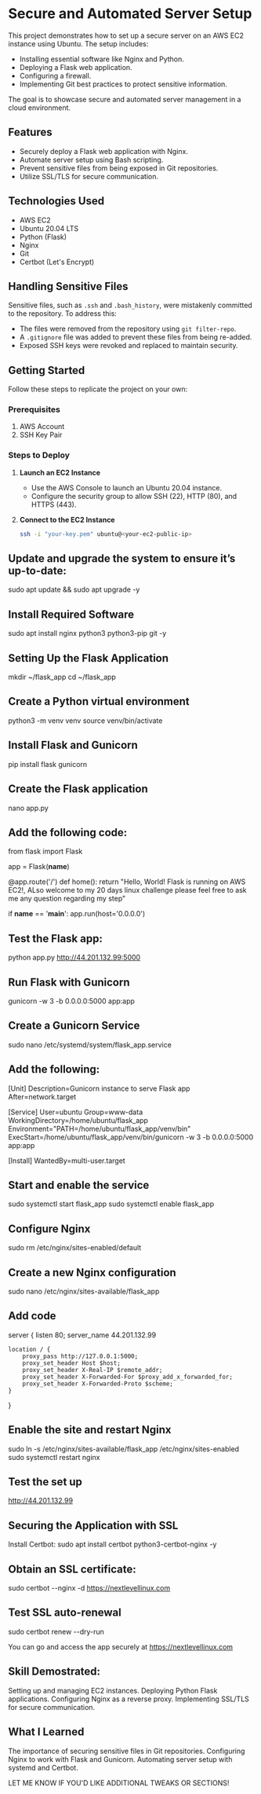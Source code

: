 # Secure and Automated Server Setup
This project demonstrates how to set up a secure server on an AWS EC2 instance using Ubuntu. The setup includes:
- Installing essential software like Nginx and Python.
- Deploying a Flask web application.
- Configuring a firewall.
- Implementing Git best practices to protect sensitive information.

The goal is to showcase secure and automated server management in a cloud environment.
## Features
- Securely deploy a Flask web application with Nginx.
- Automate server setup using Bash scripting.
- Prevent sensitive files from being exposed in Git repositories.
- Utilize SSL/TLS for secure communication.
## Technologies Used
- AWS EC2
- Ubuntu 20.04 LTS
- Python (Flask)
- Nginx
- Git
- Certbot (Let's Encrypt)
## Handling Sensitive Files
Sensitive files, such as `.ssh` and `.bash_history`, were mistakenly committed to the repository. To address this:
- The files were removed from the repository using `git filter-repo`.
- A `.gitignore` file was added to prevent these files from being re-added.
- Exposed SSH keys were revoked and replaced to maintain security.
## Getting Started
Follow these steps to replicate the project on your own:

### Prerequisites
1. AWS Account
2. SSH Key Pair


### Steps to Deploy
1. **Launch an EC2 Instance**
   - Use the AWS Console to launch an Ubuntu 20.04 instance.
   - Configure the security group to allow SSH (22), HTTP (80), and HTTPS (443).

2. **Connect to the EC2 Instance**
   ```bash
   ssh -i "your-key.pem" ubuntu@<your-ec2-public-ip>
   
 ## Update and upgrade the system to ensure it’s up-to-date:  
sudo apt update && sudo apt upgrade -y
 ## Install Required Software
sudo apt install nginx python3 python3-pip git -y

## Setting Up the Flask Application
mkdir ~/flask_app
cd ~/flask_app

## Create a Python virtual environment
python3 -m venv venv
source venv/bin/activate
## Install Flask and Gunicorn
pip install flask gunicorn
## Create the Flask application
nano app.py
## Add the following code:
from flask import Flask

app = Flask(__name__)

@app.route('/')
def home():
    return "Hello, World! Flask is running on AWS EC2!, ALso welcome to my 20 days linux challenge please feel free to ask me any question regarding my step"

if __name__ == '__main__':
    app.run(host='0.0.0.0')

## Test the Flask app:
python app.py
http://44.201.132.99:5000

## Run Flask with Gunicorn
gunicorn -w 3 -b 0.0.0.0:5000 app:app

## Create a Gunicorn Service
sudo nano /etc/systemd/system/flask_app.service

## Add the following:

[Unit]
Description=Gunicorn instance to serve Flask app
After=network.target

[Service]
User=ubuntu
Group=www-data
WorkingDirectory=/home/ubuntu/flask_app
Environment="PATH=/home/ubuntu/flask_app/venv/bin"
ExecStart=/home/ubuntu/flask_app/venv/bin/gunicorn -w 3 -b 0.0.0.0:5000 app:app

[Install]
WantedBy=multi-user.target

## Start and enable the service

sudo systemctl start flask_app
sudo systemctl enable flask_app

## Configure Nginx
sudo rm /etc/nginx/sites-enabled/default
## Create a new Nginx configuration
sudo nano /etc/nginx/sites-available/flask_app

## Add code

server {
    listen 80;
    server_name 44.201.132.99

    location / {
        proxy_pass http://127.0.0.1:5000;
        proxy_set_header Host $host;
        proxy_set_header X-Real-IP $remote_addr;
        proxy_set_header X-Forwarded-For $proxy_add_x_forwarded_for;
        proxy_set_header X-Forwarded-Proto $scheme;
    }
}
## Enable the site and restart Nginx
sudo ln -s /etc/nginx/sites-available/flask_app /etc/nginx/sites-enabled
sudo systemctl restart nginx

## Test the set up

http://44.201.132.99

## Securing the Application with SSL
Install Certbot:
sudo apt install certbot python3-certbot-nginx -y
## Obtain an SSL certificate:
sudo certbot --nginx -d https://nextlevellinux.com

## Test SSL auto-renewal
sudo certbot renew --dry-run

You can go and access the app securely at https://nextlevellinux.com


## Skill Demostrated: 

Setting up and managing EC2 instances.
Deploying Python Flask applications.
Configuring Nginx as a reverse proxy.
Implementing SSL/TLS for secure communication.

## What I Learned

The importance of securing sensitive files in Git repositories.
Configuring Nginx to work with Flask and Gunicorn.
Automating server setup with systemd and Certbot.

LET ME KNOW IF YOU'D LIKE ADDITIONAL TWEAKS OR SECTIONS!






